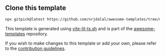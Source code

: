 ## Clone this template

```bash
npx gitpick@latest https://github.com/nrjdalal/awesome-templates/tree/main/vite-apps/vite-lit-ts
```

This template is generated using [vite-lit-ts.sh](https://github.com/nrjdalal/awesome-templates/blob/main/.github/.scripts/vite-lit-ts.sh) and is part of the [awesome-templates](https://github.com/nrjdalal/awesome-templates) repository.

If you wish to make changes to this template or add your own, please refer to the [contribution guidelines](https://github.com/nrjdalal/awesome-templates?tab=readme-ov-file#contributing).
  
